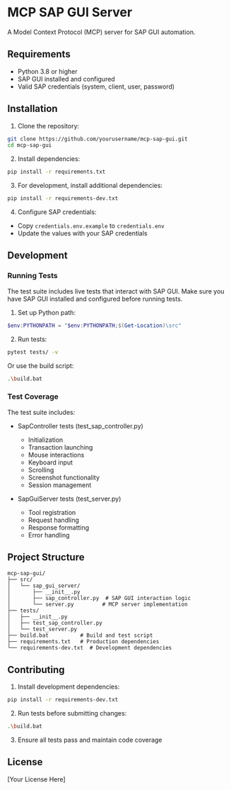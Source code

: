 # MCP SAP GUI Server

A Model Context Protocol (MCP) server for SAP GUI automation.

## Requirements

- Python 3.8 or higher
- SAP GUI installed and configured
- Valid SAP credentials (system, client, user, password)

## Installation

1. Clone the repository:
```bash
git clone https://github.com/yourusername/mcp-sap-gui.git
cd mcp-sap-gui
```

2. Install dependencies:
```bash
pip install -r requirements.txt
```

3. For development, install additional dependencies:
```bash
pip install -r requirements-dev.txt
```

4. Configure SAP credentials:
- Copy `credentials.env.example` to `credentials.env`
- Update the values with your SAP credentials

## Development

### Running Tests

The test suite includes live tests that interact with SAP GUI. Make sure you have SAP GUI installed and configured before running tests.

1. Set up Python path:
```powershell
$env:PYTHONPATH = "$env:PYTHONPATH;$(Get-Location)\src"
```

2. Run tests:
```bash
pytest tests/ -v
```

Or use the build script:
```bash
.\build.bat
```

### Test Coverage

The test suite includes:
- SapController tests (test_sap_controller.py)
  * Initialization
  * Transaction launching
  * Mouse interactions
  * Keyboard input
  * Scrolling
  * Screenshot functionality
  * Session management

- SapGuiServer tests (test_server.py)
  * Tool registration
  * Request handling
  * Response formatting
  * Error handling

## Project Structure

```
mcp-sap-gui/
├── src/
│   └── sap_gui_server/
│       ├── __init__.py
│       ├── sap_controller.py  # SAP GUI interaction logic
│       └── server.py         # MCP server implementation
├── tests/
│   ├── __init__.py
│   ├── test_sap_controller.py
│   └── test_server.py
├── build.bat          # Build and test script
├── requirements.txt   # Production dependencies
└── requirements-dev.txt  # Development dependencies
```

## Contributing

1. Install development dependencies:
```bash
pip install -r requirements-dev.txt
```

2. Run tests before submitting changes:
```bash
.\build.bat
```

3. Ensure all tests pass and maintain code coverage

## License

[Your License Here]

